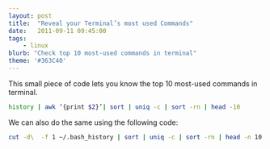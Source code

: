 ```yaml
---
layout: post
title:  "Reveal your Terminal’s most used Commands"
date:   2011-09-11 09:45:00
tags:
    - linux
blurb: "Check top 10 most-used commands in terminal"
theme: '#363C40'
---
```


This small piece of code lets you know the top 10 most-used commands in terminal.

```bash
history | awk ‘{print $2}’| sort | uniq -c | sort -rn | head -10
```

We can also do the same using the following code:

```bash
cut -d\  -f 1 ~/.bash_history | sort | uniq -c | sort -rn | head -n 10 | sed ‘s/.*/  &/g’
```
